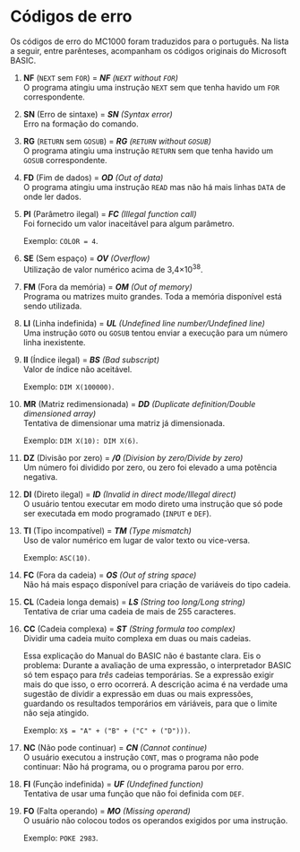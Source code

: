 
# Códigos de erro

Os códigos de erro do MC1000 foram traduzidos para o português. Na lista a seguir, entre parênteses, acompanham os códigos originais do Microsoft BASIC.

1.  **NF** (`NEXT` sem `FOR`) = ***NF** (`NEXT` without `FOR`)*  
    O programa atingiu uma instrução `NEXT` sem que tenha havido um `FOR` correspondente.

2.  **SN** (Erro de sintaxe) = ***SN** (Syntax error)*  
    Erro na formação do comando.

3.  **RG** (`RETURN` sem `GOSUB`) = ***RG** (`RETURN` without `GOSUB`)*  
    O programa atingiu uma instrução `RETURN` sem que tenha havido um `GOSUB` correspondente.

4.  **FD** (Fim de dados) = ***OD** (Out of data)*  
    O programa atingiu uma instrução `READ` mas não há mais linhas `DATA` de onde ler dados.

5.  **PI** (Parâmetro ilegal) = ***FC** (Illegal function call)*  
    Foi fornecido um valor inaceitável para algum parâmetro.

    Exemplo: `COLOR = 4`.

6.  **SE** (Sem espaço) = ***OV** (Overflow)*  
    Utilização de valor numérico acima de 3,4×10<sup>38</sup>.

7.  **FM** (Fora da memória) = ***OM** (Out of memory)*  
    Programa ou matrizes muito grandes. Toda a memória disponível está sendo utilizada.

8.  **LI** (Linha indefinida) = ***UL** (Undefined line number/Undefined line)*  
    Uma instrução `GOTO` ou `GOSUB` tentou enviar a execução para um número linha inexistente.

9.  **II** (Índice ilegal) = ***BS** (Bad subscript)*  
    Valor de índice não aceitável.

    Exemplo: `DIM X(100000)`.

10. **MR** (Matriz redimensionada) = ***DD** (Duplicate definition/Double dimensioned array)*  
    Tentativa de dimensionar uma matriz já dimensionada.

    Exemplo: `DIM X(10): DIM X(6)`.

11. **DZ** (Divisão por zero) = ***/0** (Division by zero/Divide by zero)*  
    Um número foi dividido por zero, ou zero foi elevado a uma potência negativa.

12. **DI** (Direto ilegal) = ***ID** (Invalid in direct mode/Illegal direct)*  
    O usuário tentou executar em modo direto uma instrução que só pode ser executada em modo programado (`INPUT` e `DEF`).

13. **TI** (Tipo incompatível) = ***TM** (Type mismatch)*  
    Uso de valor numérico em lugar de valor texto ou vice-versa.

    Exemplo: `ASC(10)`.

14. **FC** (Fora da cadeia) = ***OS** (Out of string space)*  
    Não há mais espaço disponível para criação de variáveis do tipo cadeia.


15. **CL** (Cadeia longa demais) = ***LS** (String too long/Long string)*  
    Tentativa de criar uma cadeia de mais de 255 caracteres.

16. **CC** (Cadeia complexa) = ***ST** (String formula too complex)*  
    Dividir uma cadeia muito complexa em duas ou mais cadeias.
    
    Essa explicação do Manual do BASIC não é bastante clara. Eis o problema: Durante a avaliação de uma expressão, o interpretador BASIC só tem espaço para *três* cadeias temporárias. Se a expressão exigir mais do que isso, o erro ocorrerá. A descrição acima é na verdade uma sugestão de dividir a expressão em duas ou mais expressões, guardando os resultados temporários em váriáveis, para que o limite não seja atingido.

    Exemplo: `X$ = "A" + ("B" + ("C" + ("D")))`.

17. **NC** (Não pode continuar) = ***CN** (Cannot continue)*  
    O usuário executou a instrução `CONT`, mas o programa não pode continuar: Não há programa, ou o programa parou por erro.


18. **FI** (Função indefinida) = ***UF** (Undefined function)*  
    Tentativa de usar uma função que não foi definida com `DEF`.

19. **FO** (Falta operando) = ***MO** (Missing operand)*  
    O usuário não colocou todos os operandos exigidos por uma instrução.

    Exemplo: `POKE 2983`.
